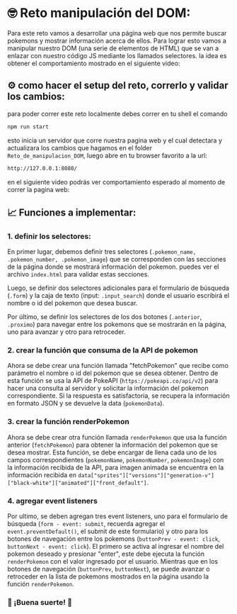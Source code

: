 # 🤓 Reto manipulación del DOM:

Para este reto vamos a desarrollar una página web que nos permite buscar pokemons y mostrar información acerca de ellos. Para lograr esto vamos a manipular nuestro DOM (una serie de elementos de HTML) que se van a enlazar con nuestro código JS mediante los llamados selectores.
la idea es obtener el comportamiento mostrado en el siguiente video:

## :gear: como hacer el setup del reto, correrlo y validar los cambios:

para poder correr este reto localmente debes correr en tu shell el comando

```bash
npm run start
```

esto inicia un servidor que corre nuestra pagina web y el cual detectara y actualizara los cambios que hagamos en el folder `Reto_de_manipulacion_DOM`, luego abre en tu browser favorito a la url:

```bash
http://127.0.0.1:8080/
```

en el siguiente video podrás ver comportamiento esperado al momento de correr la pagina web:

## 📈 Funciones a implementar:

### 1. definir los selectores:

En primer lugar, debemos definir tres selectores (`.pokemon_name, .pokemon_number, .pokemon_image`) que se corresponden con las secciones de la página donde se mostrará información del pokemon. puedes ver el archivo `index.html` para validar estas secciones.

Luego, se definir dos selectores adicionales para el formulario de búsqueda (`.form`) y la caja de texto (input: `.input_search`) donde el usuario escribirá el nombre o id del pokemon que desea buscar.

Por último, se definir los selectores de los dos botones (`.anterior`, `.proximo`) para navegar entre los pokemons que se mostrarán en la página, uno para avanzar y otro para retroceder.

### 2. crear la función que consuma de la API de pokemon

Ahora se debe crear una función llamada "fetchPokemon" que recibe como parámetro el nombre o id del pokemon que se desea obtener. Dentro de esta función se usa la API de PokeAPI (`https://pokeapi.co/api/v2`) para hacer una consulta al servidor y solicitar la información del pokemon correspondiente. Si la respuesta es satisfactoria, se recupera la información en formato JSON y se devuelve la data (`pokemonData`).

### 3. crear la función renderPokemon

Ahora se debe crear otra función llamada `renderPokemon` que usa la función anterior (`fetchPokemon`) para obtener la información del pokemon que se desea mostrar. Esta función, se debe encargar de llena cada uno de los campos correspondientes (`pokemonName`, `pokemonNumber`, `pokemonImage`) con la información recibida de la API, para imagen animada se encuentra en la información recibida en `data["sprites"]["versions"]["generation-v"]["black-white"]["animated"]["front_default"]`.

### 4. agregar event listeners

Por ultimo, se deben agregan tres event listeners, uno para el formulario de búsqueda (`form - event: submit`, recuerda agregar el `event.preventDefault()`, el submit de este formulario) y otro para los botones de navegación entre los pokemons (`buttonPrev - event: click`, `buttonNext - event: click`). El primero se activa al ingresar el nombre del pokemon deseado y presionar "enter", este debe ejecuta la función `renderPokemon` con el valor ingresado por el usuario. Mientras que en los botones de navegación (`buttonPrev`, `buttonNext`), se puede avanzar o retroceder en la lista de pokemons mostrados en la página usando la función `renderPokemon`.

### 🥳 ¡Buena suerte! 🥳
